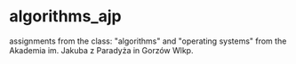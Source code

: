 # algorithms_ajp

assignments from the class: "algorithms" and "operating systems" from the Akademia im. Jakuba z Paradyża in Gorzów Wlkp.

